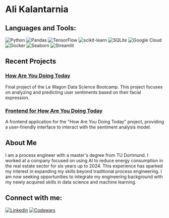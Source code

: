 # Ali Kalantarnia
## Languages and Tools:

![Python](https://img.shields.io/badge/-Python-3776AB?style=flat-square&logo=python&logoColor=white)
![Pandas](https://img.shields.io/badge/-Pandas-150458?style=flat-square&logo=pandas&logoColor=white)
![TensorFlow](https://img.shields.io/badge/-TensorFlow-FF6F00?style=flat-square&logo=tensorflow&logoColor=white)
![scikit-learn](https://img.shields.io/badge/-scikit--learn-F7931E?style=flat-square&logo=scikit-learn&logoColor=white)
![SQLite](https://img.shields.io/badge/-SQLite-003B57?style=flat-square&logo=sqlite&logoColor=white)
![Google Cloud](https://img.shields.io/badge/-Google%20Cloud-4285F4?style=flat-square&logo=google-cloud&logoColor=white)
![Docker](https://img.shields.io/badge/-Docker-2496ED?style=flat-square&logo=docker&logoColor=white)
![Seaborn](https://img.shields.io/badge/-Seaborn-9B59B6?style=flat-square&logo=seaborn&logoColor=white)
![Streamlit](https://img.shields.io/badge/-Streamlit-FF4B4B?style=flat-square&logo=streamlit&logoColor=white)

## Recent Projects

### [How Are You Doing Today](https://github.com/alikalan/HAYD-1621)
Final project of the Le Wagon Data Science Bootcamp. This project focuses on analyzing and predicting user sentiments based on their facial expression.


### [Frontend for How Are You Doing Today](https://github.com/alikalan/HAYD-1621-UI)
A frontend application for the "How Are You Doing Today" project, providing a user-friendly interface to interact with the sentiment analysis model.

## About Me

I am a process engineer with a master's degree from TU Dortmund. I worked at a company focused on using AI to reduce energy consumption in the real estate sector for six years up to 2024. This experience has sparked my interest in expanding my skills beyond traditional process engineering. I am now seeking opportunities to integrate my engineering background with my newly acquired skills in data science and machine learning.

## Connect with me:

[![LinkedIn](https://img.shields.io/badge/-LinkedIn-0077B5?style=flat-square&logo=LinkedIn&logoColor=white)](https://www.linkedin.com/in/ali-kalantarnia-7684a260/)
[![Codewars](https://img.shields.io/badge/-Codewars-B1361E?style=flat-square&logo=Codewars&logoColor=white)](https://www.codewars.com/users/alikalan)

